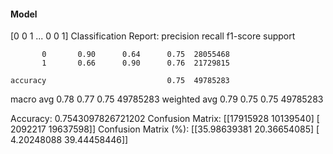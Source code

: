 #### Model
[0 0 1 ... 0 0 1]
Classification Report:
              precision    recall  f1-score   support

           0       0.90      0.64      0.75  28055468
           1       0.66      0.90      0.76  21729815

    accuracy                           0.75  49785283
   macro avg       0.78      0.77      0.75  49785283
weighted avg       0.79      0.75      0.75  49785283

Accuracy: 0.7543097826721202
Confusion Matrix:
[[17915928 10139540]
 [ 2092217 19637598]]
Confusion Matrix (%):
[[35.98639381 20.36654085]
 [ 4.20248088 39.44458446]]

